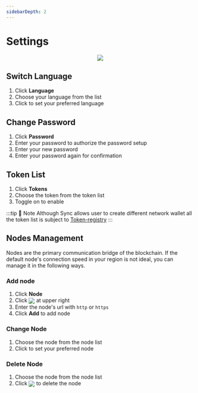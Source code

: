 ```yaml
---
sidebarDepth: 2
---
```


# Settings
<p align="center">
<img src="~@public/images/sync2/settings.png" >
</p>

## Switch Language
1. Click **Language** 
2. Choose your language from the list
3. Click to set your preferred language 

## Change Password
1. Click **Password**
2. Enter your password to authorize the password setup
3. Enter your new password
4. Enter your password again for confirmation  

## Token List
1. Click **Tokens**
2. Choose the token from the token list
3. Toggle on to enable 

:::tip 📖 Note
Although Sync allows user to create different network wallet all the token list is subject to [Token-registry](https://github.com/vechain/token-registry)
:::

## Nodes Management

Nodes are the primary communication bridge of the blockchain. If the default node's connection speed in your region is not ideal, you can manage it in the following ways.
### Add node
1. Click **Node** 
2. Click <img src="~@public/images/sync2/add.svg" align=center /> at upper right 
3. Enter the node's url with `http` or `https` 
4. Click **Add** to add node

### Change Node
1. Choose the node from the node list
2. Click to set your preferred node

### Delete Node
1. Choose the node from the node list
2. Click <img src="~@public/images/sync2/delete_forever.svg" align=center /> to delete the node
